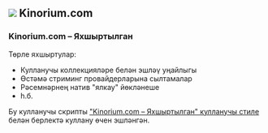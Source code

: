 ## ![](https://icons.duckduckgo.com/ip3/kinorium.com.ico) Kinorium.com

### Kinorium.com – Яхшыртылган

Төрле яхшыртулар:

* Кулланучы коллекцияләре белән эшләү уңайлыгы
* Өстәмә стриминг провайдерларына сылтамалар
* Рәсемнәрнең натив "ялкау" йөкләнеше
* һ.б.

Бу кулланучы скрипты ["Kinorium.com – Яхшыртылган" кулланучы стиле](https://github.com/Athari/AthariUserCSS#kinorium) белән берлектә куллану өчен эшләнгән.
